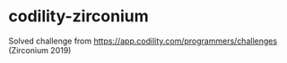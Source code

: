 # codility-zirconium
Solved challenge from https://app.codility.com/programmers/challenges (Zirconium 2019)
